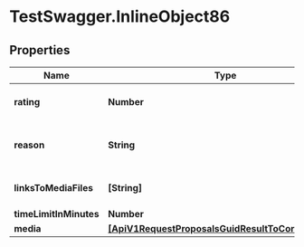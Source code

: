 # TestSwagger.InlineObject86

## Properties

Name | Type | Description | Notes
------------ | ------------- | ------------- | -------------
**rating** | **Number** | Поставить оценку юзеру | [optional] 
**reason** | **String** | Комментарий причин изменения статуса. | [optional] 
**linksToMediaFiles** | **[String]** | Массив ссылок на медиафайлы. | [optional] 
**timeLimitInMinutes** | **Number** |  | [optional] 
**media** | [**[ApiV1RequestProposalsGuidResultToCorrectMedia]**](ApiV1RequestProposalsGuidResultToCorrectMedia.md) |  | [optional] 


